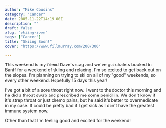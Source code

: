 ```yaml
---
author: "Mike Cousins"
category: "Cancer"
date: 2005-11-22T14:19:00Z
description: ""
draft: false
slug: "skiing-soon"
tags: ["Cancer"]
title: "Skiing Soon!"
cover: "https://www.fillmurray.com/200/300"

---
```


This weekend is my friend Dave's stag and we've got chalets booked in Banff for
a weekend of skiing and relaxing. I'm so excited to get back out on the slopes.
I'm planning on trying to ski on all of my "good" weekends, so every other
weekend. Hopefully 15 days this year!

I've got a bit of a sore throat right now. I went to the doctor this morning and
he did a throat swab and prescribed me some penicillin. We don't know if it's
strep throat or just chemo pains, but he said it's better to overmedicate in my
case. It could be pretty bad if I get sick as I don't have the greatest immune
system now.

Other than that I'm feeling good and excited for the weekend!